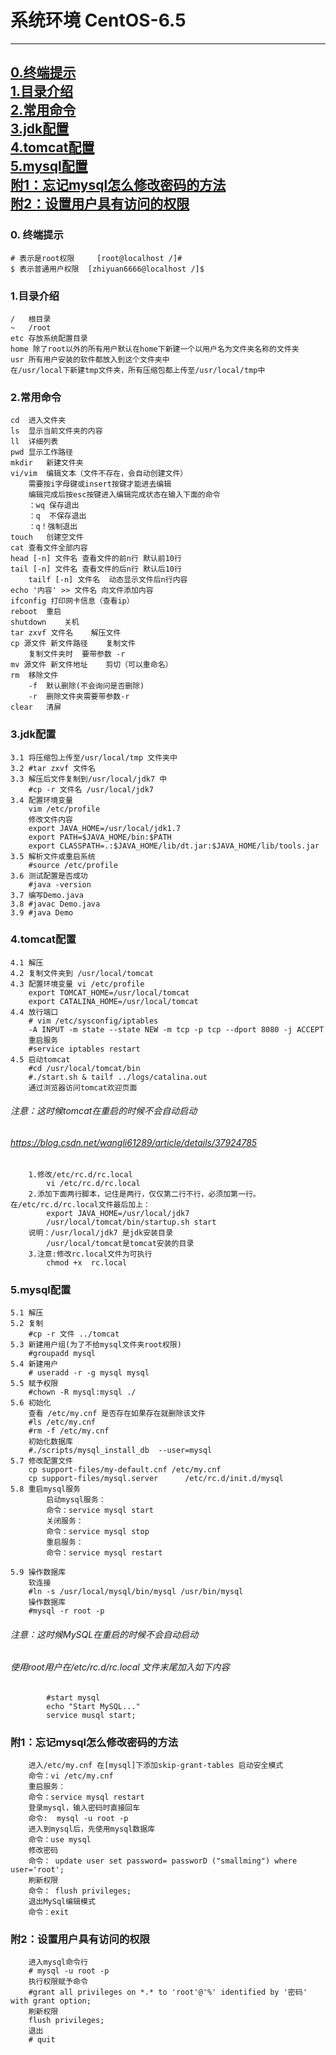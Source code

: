 # 系统环境 CentOS-6.5 
------------

[0.终端提示](https://github.com/zhiyuan6666/Java/blob/master/linux.md#0-%E7%BB%88%E7%AB%AF%E6%8F%90%E7%A4%BA "0.终端提示")  
[1.目录介绍](https://github.com/zhiyuan6666/Java/blob/master/linux.md#1%E7%9B%AE%E5%BD%95%E4%BB%8B%E7%BB%8D "1.目录介绍")  
[2.常用命令](https://github.com/zhiyuan6666/Java/blob/master/linux.md#2%E5%B8%B8%E7%94%A8%E5%91%BD%E4%BB%A4 "2.常用命令")  
[3.jdk配置](https://github.com/zhiyuan6666/Java/blob/master/linux.md#3jdk%E9%85%8D%E7%BD%AE "3.jdk配置")  
[4.tomcat配置](https://github.com/zhiyuan6666/Java/blob/master/linux.md#3jdk%E9%85%8D%E7%BD%AE "4.tomcat配置")  
[5.mysql配置](https://github.com/zhiyuan6666/Java/blob/master/linux.md#3jdk%E9%85%8D%E7%BD%AE "5.mysql配置")  
[附1：忘记mysql怎么修改密码的方法](https://github.com/zhiyuan6666/Java/blob/master/linux.md#%E9%99%841%E5%BF%98%E8%AE%B0mysql%E6%80%8E%E4%B9%88%E4%BF%AE%E6%94%B9%E5%AF%86%E7%A0%81%E7%9A%84%E6%96%B9%E6%B3%95 "附1：忘记mysql怎么修改密码的方法")  
[附2：设置用户具有访问的权限](https://github.com/zhiyuan6666/Java/blob/master/linux.md#%E9%99%842%E8%AE%BE%E7%BD%AE%E7%94%A8%E6%88%B7%E5%85%B7%E6%9C%89%E8%AE%BF%E9%97%AE%E7%9A%84%E6%9D%83%E9%99%90 "附2：设置用户具有访问的权限")  
------------

### 0. 终端提示 
	# 表示是root权限 	[root@localhost /]#
	$ 表示普通用户权限	[zhiyuan6666@localhost /]$ 
	
### 1.目录介绍
	/	根目录
	~	/root
	etc	存放系统配置目录
	home 除了root以外的所有用户默认在home下新建一个以用户名为文件夹名称的文件夹
	usr	所有用户安装的软件都放入到这个文件夹中
	在/usr/local下新建tmp文件夹，所有压缩包都上传至/usr/local/tmp中
### 2.常用命令
	cd	进入文件夹
	ls	显示当前文件夹的内容
	ll	详细列表
	pwd	显示工作路径
	mkdir	新建文件夹
	vi/vim	编辑文本（文件不存在，会自动创建文件）
		需要按i字母键或insert按键才能进去编辑
		编辑完成后按esc按键进入编辑完成状态在输入下面的命令
		：wq 保存退出
		：q  不保存退出
		：q！强制退出
	touch	创建空文件
	cat	查看文件全部内容
	head [-n] 文件名 查看文件的前n行 默认前10行
	tail [-n] 文件名 查看文件的后n行 默认后10行
		tailf [-n] 文件名  动态显示文件后n行内容
	echo '内容' >> 文件名 向文件添加内容
	ifconfig 打印网卡信息（查看ip）
	reboot	重启
	shutdown	关机
	tar zxvf 文件名	解压文件
	cp 源文件 新文件路径	复制文件
		复制文件夹时  要带参数 -r
	mv 源文件 新文件地址 	剪切（可以重命名）
	rm	移除文件
		-f	默认删除(不会询问是否删除)
		-r	删除文件夹需要带参数-r
	clear	清屏
### 3.jdk配置
	3.1 将压缩包上传至/usr/local/tmp 文件夹中
	3.2 #tar zxvf 文件名
	3.3 解压后文件复制到/usr/local/jdk7 中
		#cp -r 文件名 /usr/local/jdk7
	3.4 配置环境变量
		vim /etc/profile
		修改文件内容
		export JAVA_HOME=/usr/local/jdk1.7
		export PATH=$JAVA_HOME/bin:$PATH
		export CLASSPATH=.:$JAVA_HOME/lib/dt.jar:$JAVA_HOME/lib/tools.jar
	3.5 解析文件或重启系统
		#source /etc/profile
	3.6 测试配置是否成功
		#java -version
	3.7 编写Demo.java
	3.8 #javac Demo.java 
	3.9 #java Demo
### 4.tomcat配置
	4.1 解压 
	4.2 复制文件夹到 /usr/local/tomcat
	4.3 配置环境变量 vi /etc/profile
		export TOMCAT_HOME=/usr/local/tomcat
		export CATALINA_HOME=/usr/local/tomcat
	4.4 放行端口
		# vim /etc/sysconfig/iptables
		-A INPUT -m state --state NEW -m tcp -p tcp --dport 8080 -j ACCEPT
		重启服务
		#service iptables restart
	4.5 启动tomcat
		#cd /usr/local/tomcat/bin
		#./start.sh & tailf ../logs/catalina.out
		通过浏览器访问tomcat欢迎页面
###### 	注意：这时候tomcat在重启的时候不会自动启动
###### 	https://blog.csdn.net/wangli61289/article/details/37924785
		1.修改/etc/rc.d/rc.local
			vi /etc/rc.d/rc.local 
		2.添加下面两行脚本，记住是两行，仅仅第二行不行，必须加第一行。在/etc/rc.d/rc.local文件最后加上：
			export JAVA_HOME=/usr/local/jdk7
			/usr/local/tomcat/bin/startup.sh start
		说明：/usr/local/jdk7 是jdk安装目录
			/usr/local/tomcat是tomcat安装的目录
		3.注意:修改rc.local文件为可执行
			chmod +x  rc.local

### 5.mysql配置
	5.1 解压 
	5.2 复制
		#cp -r 文件 ../tomcat
	5.3 新建用户组(为了不给mysql文件夹root权限)
		#groupadd mysql
	5.4 新建用户
		# useradd -r -g mysql mysql
	5.5 赋予权限
		#chown -R mysql:mysql ./
	5.6 初始化
		查看 /etc/my.cnf 是否存在如果存在就删除该文件
		#ls /etc/my.cnf
		#rm -f /etc/my.cnf
		初始化数据库
		#./scripts/mysql_install_db  --user=mysql
	5.7 修改配置文件
		cp support-files/my-default.cnf /etc/my.cnf
		cp support-files/mysql.server      /etc/rc.d/init.d/mysql
	5.8 重启mysql服务
			启动mysql服务：
			命令：service mysql start
			关闭服务：
			命令：service mysql stop
			重启服务：
			命令：service mysql restart

	5.9 操作数据库
		软连接
		#ln -s /usr/local/mysql/bin/mysql /usr/bin/mysql
		操作数据库
		#mysql -r root -p
###### 注意：这时候MySQL在重启的时候不会自动启动
###### 使用root用户在/etc/rc.d/rc.local 文件末尾加入如下内容
			#start mysql
			echo "Start MySQL..."
			service musql start;

### 	附1：忘记mysql怎么修改密码的方法
		进入/etc/my.cnf 在[mysql]下添加skip-grant-tables 启动安全模式
		命令：vi /etc/my.cnf
		重启服务：
		命令：service mysql restart
		登录mysql，输入密码时直接回车
		命令:  mysql -u root -p
		进入到mysql后，先使用mysql数据库
		命令：use mysql
		修改密码
		命令： update user set password= passworD ("smallming") where user='root';
		刷新权限
		命令： flush privileges;
		退出MySql编辑模式
		命令：exit
### 	附2：设置用户具有访问的权限
		进入mysql命令行
		# mysql -u root -p
		执行权限赋予命令
		#grant all privileges on *.* to 'root'@'%' identified by '密码' with grant option;
		刷新权限
		flush privileges;
		退出
		# quit